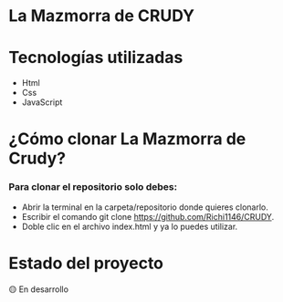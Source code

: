 # La Mazmorra de CRUDY

# Tecnologías utilizadas
- Html
- Css
- JavaScript 
# ¿Cómo clonar La Mazmorra de Crudy?

### Para clonar el repositorio solo debes:
 - Abrir la terminal en la carpeta/repositorio donde quieres clonarlo.
 - Escribir el comando git clone https://github.com/Richi1146/CRUDY.
 - Doble clic en el archivo index.html y ya lo puedes utilizar.

 # Estado del proyecto
 🟡 En desarrollo
